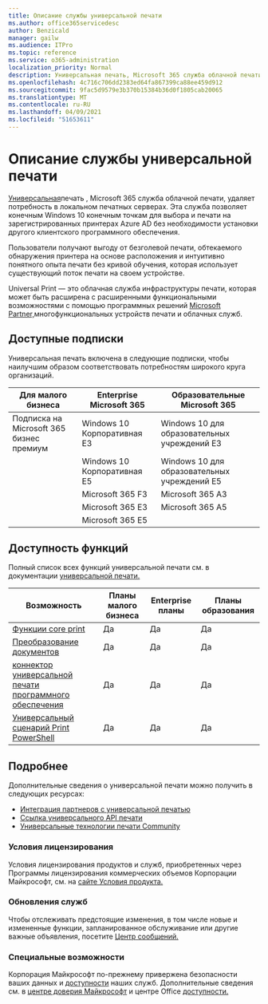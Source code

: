 ```yaml
---
title: Описание службы универсальной печати
ms.author: office365servicedesc
author: Benzicald
manager: gailw
ms.audience: ITPro
ms.topic: reference
ms.service: o365-administration
localization_priority: Normal
description: Универсальная печать, Microsoft 365 служба облачной печати, удаляет потребность в локальном сервере печати.
ms.openlocfilehash: 4c716c706dd2383ed64fa867399ca88ee459d912
ms.sourcegitcommit: 9fac5d9579e3b370b15384b36d0f1805cab20065
ms.translationtype: MT
ms.contentlocale: ru-RU
ms.lasthandoff: 04/09/2021
ms.locfileid: "51653611"
---
```

# <a name="universal-print-service-description"></a>Описание службы универсальной печати

[Универсальная](https://www.microsoft.com/microsoft-365/windows/universal-print)печать , Microsoft 365 служба облачной печати, удаляет потребность в локальном печатных серверах. Эта служба позволяет конечным Windows 10 конечным точкам для выбора и печати на зарегистрированных принтерах Azure AD без необходимости установки другого клиентского программного обеспечения.

Пользователи получают выгоду от безголевой печати, обтекаемого обнаружения принтера на основе расположения и интуитивно понятного опыта печати без кривой обучения, которая использует существующий поток печати на своем устройстве.

Universal Print — это облачная служба инфраструктуры печати, которая может быть расширена с расширенными функциональными возможностями с помощью программных решений [Microsoft Partner,](/universal-print/fundamentals/universal-print-partner-integrations)многофункциональных устройств печати и облачных служб.

## <a name="available-subscriptions"></a>Доступные подписки

Универсальная печать включена в следующие подписки, чтобы наилучшим образом соответствовать потребностям широкого круга организаций.

| Для малого бизнеса                 | Enterprise Microsoft 365     | Образовательные Microsoft 365 |
|--------------------------------|------------------------------|-------------------------|
| Подписка на Microsoft 365 бизнес премиум | Windows 10 Корпоративная E3     | Windows 10 для образовательных учреждений E3 |
|                                | Windows 10 Корпоративная E5     | Windows 10 для образовательных учреждений E5 |
|                                | Microsoft 365 F3             | Microsoft 365 A3        |
|                                | Microsoft 365 E3             | Microsoft 365 A5        |
|                                | Microsoft 365 E5             |                         |

## <a name="feature-availability"></a>Доступность функций

Полный список всех функций универсальной печати см. в документации [универсальной печати.](/universal-print/)

| Возможность                                  | Планы малого бизнеса | Enterprise планы | Планы образования |
|------------------------------------------|----------------------|------------------|-----------------|
| [Функции core print](/universal-print/)             | Да                  | Да              | Да             |
| [Преобразование документов](/universal-print/fundamentals/universal-print-document-conversion)                  | Да                  | Да              | Да             |
| [коннектор универсальной печати программного обеспечения](/universal-print/fundamentals/universal-print-connector-overview)   | Да                  | Да              | Да             |
| [Универсальный сценарий Print PowerShell](/universal-print/fundamentals/universal-print-powershell) | Да                  | Да              | Да             |

## <a name="learn-more"></a>Подробнее

Дополнительные сведения о универсальной печати можно получить в следующих ресурсах:

- [Интеграция партнеров с универсальной печатью](/universal-print/fundamentals/universal-print-partner-integrations)
- [Ссылка универсального API печати](/graph/universal-print-concept-overview)
- [Универсальные технологии печати Community](https://techcommunity.microsoft.com/t5/universal-print/ct-p/UniversalPrint)

### <a name="licensing-terms"></a>Условия лицензирования

Условия лицензирования продуктов и служб, приобретенных через Программы лицензирования коммерческих объемов Корпорации Майкрософт, см. на [сайте Условия продукта.](https://www.microsoft.com/licensing/terms/) 

### <a name="service-updates"></a>Обновления служб

Чтобы отслеживать предстоящие изменения, в том числе новые и измененные функции, запланированное обслуживание или другие важные объявления, посетите [Центр сообщений.](/microsoft-365/admin/manage/message-center)

### <a name="accessibility"></a>Специальные возможности

Корпорация Майкрософт по-прежнему привержена безопасности ваших данных и [доступности](https://www.microsoft.com/trust-center/compliance/accessibility) наших служб. Дополнительные сведения см. в [центре доверия Майкрософт](https://www.microsoft.com/trust-center) и центре Office [доступности.](https://support.microsoft.com/topic/office-accessibility-center-resources-for-people-with-disabilities-ecab0fcf-d143-4fe8-a2ff-6cd596bddc6d)